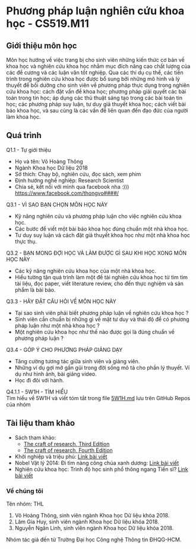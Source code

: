 # Phương pháp luận nghiên cứu khoa học - CS519.M11
## Giới thiệu môn học
Môn học hướng về việc trang bị cho sinh viên những kiến thức cơ bản về khoa học và nghiên cứu khoa học nhằm mục đích nâng cao chất lượng của các đề cương và các luận văn tốt nghiệp. Qua các thí dụ cụ thể, các tiến trình trong nghiên cứu khoa học được bổ sung bởi những mô hình và lý thuyết để bồi dưỡng cho sinh viên về phương pháp thực dụng trong nghiên cứu khoa học: cách đặt vấn đề khoa học; phương pháp giải quyết các bài toán trong tin học; áp dụng các thủ thuật sáng tạo trong các bài toán tin học; các phương pháp suy luận, tư duy giả thuyết khoa học; cách viết bài báo khoa học, và sau cùng là các vấn đề liên quan đến đạo đức của người làm khoa học.
## Quá trình
Q1.1 - Tự giới thiệu
- Họ và tên: Võ Hoàng Thông
- Ngành Khoa học Dữ liệu 2018
- Sở thích: Chạy bộ, nghiên cứu, đọc sách, xem phim
- Định hướng nghề nghiệp: Research Scientist
- Chia sẻ, kết nối với mình qua facebook nha :))) https://www.facebook.com/thongvo####/ </br>

Q3.1 - VÌ SAO BẠN CHỌN MÔN HỌC NÀY
- Kỹ năng nghiên cứu và phương pháp luận cho việc nghiên cứu khoa học.
- Các bước để viết một bài báo khoa học đúng chuẩn một nhà khoa học.
- Tư duy suy luận và cách đặt giả thuyết khoa học như một nhà khoa học thực thụ.

Q3.2 - BẠN MONG ĐỢI HỌC VÀ LÀM ĐƯỢC GÌ SAU KHI HỌC XONG MÔN HỌC NÀY
- Các kỹ năng nghiên cứu khoa học của một nhà khoa học.
- Hiểu tường tận quá trình làm một đề tài nghiên cứu khoa học từ tìm tìm tài liệu, đọc paper, viết literature review, cho đến thực nghiệm và sản phẩm là bài báo.

Q3.3 - HÃY ĐẶT CÂU HỎI VỀ MÔN HỌC NÀY
- Tại sao sinh viên phải biết phương pháp luận về nghiên cứu khoa học ?
- Sinh viên cần chuẩn bị những gì về mặt tư duy và thái độ để có phương pháp luận như một nhà khoa học ?
- Một nghiên cứu khoa học như thế nào được gọi là đúng chuẩn về phương pháp luận ?

Q3.4 - GÓP Ý CHO PHƯƠNG PHÁP GIẢNG DẠY
- Tăng cường tương tác giữa sinh viên và giảng viên.
- Những ví dụ gợi mở gần gũi trong đời sống mô tả cho phần lý thuyết. Ví dụ như hình ảnh, bài giảng video.
- Học đi đôi với hành.

Q4.1.1 - 5W1H - TÌM HIỂU </br>
Tìm hiểu về 5W1H và viết tóm tắt trong file [5W1H.md](https://github.com/thongvhoang/CS519.M11/blob/master/5W1H.md) lưu trên GitHub Repos của nhóm

## Tài liệu tham khảo
- Sách tham khảo: 
    - [The craft of research, Third Edition](https://github.com/thongvhoang/CS519.M11/blob/master/The_Craft_of_Research.pdf)
    - [The craft of research, Fourth Edition](https://github.com/thongvhoang/CS519.M11/blob/master/The_Craft_of_Research_Fourth_Edition.pdf)
- Khởi nghiệp và triệu phú: [Link bài viết](https://vnexpress.net/khoi-nghiep-va-trieu-phu-4279807.html)
- Nobel Vật lý 2014: Đi tìm nàng công chúa xanh dương: [Link bài viết](https://tuoitre.vn/nobel-vat-ly-2014%C2%A0di-tim-nang-cong-chua-xanh-duong-659146.htm)
- Nghiên cứu khoa học: Trình độ học sinh phổ thông ngang Tiến sĩ? [Link bài viết](https://vietnamnet.vn/vn/giao-duc/khoa-hoc/nghien-cuu-khoa-hoc-trinh-do-hoc-sinh-pho-thong-ngang-tien-si-723452.html)

### Về chúng tôi
Tên nhóm: THL
1. Võ Hoàng Thông, sinh viên ngành Khoa học Dữ liệu khóa 2018. <br/>
2. Lâm Gia Huy, sinh viên ngành Khoa học Dữ liệu khóa 2018. <br/>
3. Nguyễn Ngân Linh, sinh viên ngành Khoa học Dữ liệu khóa 2018. <br/>

Nhóm tác giả đến từ Trường Đại học Công nghệ Thông tin ĐHQG-HCM.

